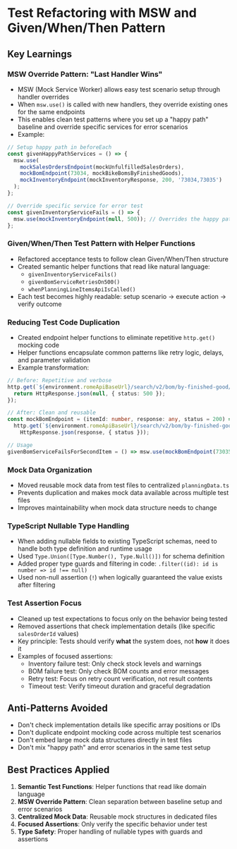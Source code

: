 # Test Refactoring with MSW and Given/When/Then Pattern

## Key Learnings

### MSW Override Pattern: "Last Handler Wins"
- MSW (Mock Service Worker) allows easy test scenario setup through handler overrides
- When `msw.use()` is called with new handlers, they override existing ones for the same endpoints
- This enables clean test patterns where you set up a "happy path" baseline and override specific services for error scenarios
- Example:
```typescript
// Setup happy path in beforeEach
const givenHappyPathServices = () => {
  msw.use(
    mockSalesOrdersEndpoint(mockUnfulfilledSalesOrders),
    mockBomEndpoint(73034, mockBikeBomsByFinishedGoods),
    mockInventoryEndpoint(mockInventoryResponse, 200, '73034,73035')
  );
};

// Override specific service for error test
const givenInventoryServiceFails = () => {
  msw.use(mockInventoryEndpoint(null, 500)); // Overrides the happy path inventory endpoint
};
```

### Given/When/Then Test Pattern with Helper Functions
- Refactored acceptance tests to follow clean Given/When/Then structure
- Created semantic helper functions that read like natural language:
  - `givenInventoryServiceFails()`
  - `givenBomServiceRetriesOn500()`
  - `whenPlanningLineItemsApiIsCalled()`
- Each test becomes highly readable: setup scenario → execute action → verify outcome

### Reducing Test Code Duplication
- Created endpoint helper functions to eliminate repetitive `http.get()` mocking code
- Helper functions encapsulate common patterns like retry logic, delays, and parameter validation
- Example transformation:
```typescript
// Before: Repetitive and verbose
http.get(`${environment.romeApiBaseUrl}/search/v2/bom/by-finished-good/73035`, async () => {
  return HttpResponse.json(null, { status: 500 });
});

// After: Clean and reusable
const mockBomEndpoint = (itemId: number, response: any, status = 200) =>
  http.get(`${environment.romeApiBaseUrl}/search/v2/bom/by-finished-good/${itemId}`, async () =>
    HttpResponse.json(response, { status }));

// Usage
givenBomServiceFailsForSecondItem = () => msw.use(mockBomEndpoint(73035, null, 500));
```

### Mock Data Organization
- Moved reusable mock data from test files to centralized `planningData.ts`
- Prevents duplication and makes mock data available across multiple test files
- Improves maintainability when mock data structure needs to change

### TypeScript Nullable Type Handling
- When adding nullable fields to existing TypeScript schemas, need to handle both type definition and runtime usage
- Used `Type.Union([Type.Number(), Type.Null()])` for schema definition
- Added proper type guards and filtering in code: `.filter((id): id is number => id !== null)`
- Used non-null assertion (`!`) when logically guaranteed the value exists after filtering

### Test Assertion Focus
- Cleaned up test expectations to focus only on the behavior being tested
- Removed assertions that check implementation details (like specific `salesOrderId` values)
- Key principle: Tests should verify **what** the system does, not **how** it does it
- Examples of focused assertions:
  - Inventory failure test: Only check stock levels and warnings
  - BOM failure test: Only check BOM counts and error messages
  - Retry test: Focus on retry count verification, not result contents
  - Timeout test: Verify timeout duration and graceful degradation

## Anti-Patterns Avoided
- Don't check implementation details like specific array positions or IDs
- Don't duplicate endpoint mocking code across multiple test scenarios
- Don't embed large mock data structures directly in test files
- Don't mix "happy path" and error scenarios in the same test setup

## Best Practices Applied
1. **Semantic Test Functions**: Helper functions that read like domain language
2. **MSW Override Pattern**: Clean separation between baseline setup and error scenarios
3. **Centralized Mock Data**: Reusable mock structures in dedicated files
4. **Focused Assertions**: Only verify the specific behavior under test
5. **Type Safety**: Proper handling of nullable types with guards and assertions